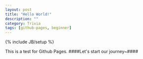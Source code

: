 ```yaml
---
layout: post
title: "Hello World!"
description: ""
category: Trivia
tags: [github-pages, beginner]
---
```

{% include JB/setup %}

This is a test for Github Pages.
####Let's start our journey~####
